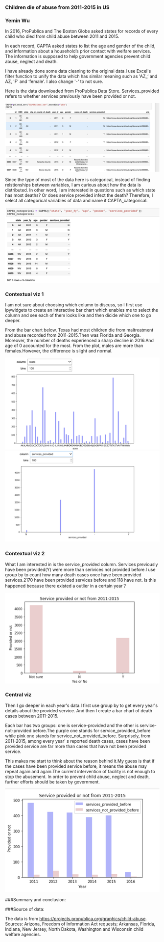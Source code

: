 ### Children die of abuse from 2011-2015 in US

### Yemin Wu
       
       
In 2016, ProPublica and The Boston Globe asked states for records of every child who died from child abuse between 2011 and 2015.

In each record, CAPTA asked states to list the age and gender of the child, and information about a household’s prior contact with welfare services. The information is supposed to help government agencies prevent child abuse, neglect and death.

I have already done some data cleaning to the original data.I use Excel's filter function to unify the data which has similar meaning such as 'AZ_‘ and AZ, 'F' and ‘female'. I also change '-' to not sure.

Here is the data downloaded from ProPublica Data Store. Services_provided refers to whether services previously have been provided or not.

![image](https://github.com/Zoeoez/yeminwu.github.io/blob/master/data%20.png)

Since the type of most of the data here is categorical, instead of finding relstionships between variables,  I am curious about how the data is distributed. In other word, I am interested in questions such as which state has most deaths? Or does service provided infect the death? Therefore, I  select all categorical variables of data and name it CAPTA_categorical.

![image](https://github.com/Zoeoez/yeminwu.github.io/blob/master/cate%20data%20.png)

### Contextual viz 1

I am not sure about choosing which column to discuss, so I first use ipywidgets to create an interactive bar chart which enables me to select the column and see each of them looks like and then dicide which one to go deeper.

From the bar chart below, Texas had most children die from maltreatment and abuse recorded from 2011-2015.Then was Florida and Georgia. Moreover, the number of deaths experienced a sharp decline in 2016.And age of 0 accounted for the most. From the plot, males are more than females.However, the difference is slight and normal.

![image](https://github.com/Zoeoez/yeminwu.github.io/blob/master/state.png)
![image](https://github.com/Zoeoez/yeminwu.github.io/blob/master/service.png)


### Contextual viz 2

What I am interested in is the service_provided column. Services previously have been provided(Y) were more than serivices not provided before.I use group by to count how many death cases once have been provided services.2170 have been provided services before and 118 have not. Is this happened because there existed a outlier in a certain year？

![image](https://github.com/Zoeoez/yeminwu.github.io/blob/master/C2.png)

### Central viz 

Then I go deeper in each year's data.I first use group by to get every year's details about the provided service. And then I create a bar chart of death cases between 2011-2015. 


Each bar has two groups: one is service-provided and the other is service-not-provided before.The purple one stands for service_provided_before while pink one stands for service_not_provided_before. Surprisely, from 2011-2015, among every year' s reported death cases, cases have been provided service are far more than cases that have not been provided service. 


This makes me start to think about the reason behind it.My guess is that if the cases have been provided service before, it means the abuse may repeat again and again.The current intervention of facility is not enough to stop the abusement. In order to prevent child abuse, neglect and death, further efforts should be taken by government. 

![image](https://github.com/Zoeoez/yeminwu.github.io/blob/master/CEN%20.png)



###Summary and conclusion:



###Source of data:

The data is from https://projects.propublica.org/graphics/child-abuse. Sources: Arizona, Freedom of Information Act requests; Arkansas, Florida, Indiana, New Jersey, North Dakota, Washington and Wisconsin child welfare agencies.

